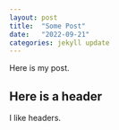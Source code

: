 ```yaml
---
layout: post
title:  "Some Post"
date:   "2022-09-21" 
categories: jekyll update
---
```

Here is my post.

## Here is a header
I like headers.